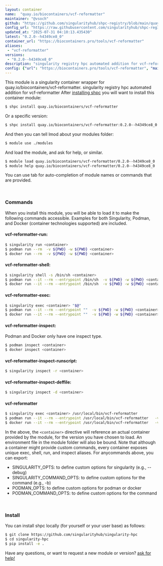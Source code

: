 ```yaml
---
layout: container
name:  "quay.io/biocontainers/vcf-reformatter"
maintainer: "@vsoch"
github: "https://github.com/singularityhub/shpc-registry/blob/main/quay.io/biocontainers/vcf-reformatter/container.yaml"
config_url: "https://raw.githubusercontent.com/singularityhub/shpc-registry/main/quay.io/biocontainers/vcf-reformatter/container.yaml"
updated_at: "2025-07-31 04:10:13.435430"
latest: "0.2.0--h4349ce8_0"
container_url: "https://biocontainers.pro/tools/vcf-reformatter"
aliases:
 - "vcf-reformatter"
versions:
 - "0.2.0--h4349ce8_0"
description: "singularity registry hpc automated addition for vcf-reformatter"
config: {"url": "https://biocontainers.pro/tools/vcf-reformatter", "maintainer": "@vsoch", "description": "singularity registry hpc automated addition for vcf-reformatter", "latest": {"0.2.0--h4349ce8_0": "sha256:49d7f8c78d6024b7483f7fed1f4e0ece8af8905fac64b606210854072f237783"}, "tags": {"0.2.0--h4349ce8_0": "sha256:49d7f8c78d6024b7483f7fed1f4e0ece8af8905fac64b606210854072f237783"}, "docker": "quay.io/biocontainers/vcf-reformatter", "aliases": {"vcf-reformatter": "/usr/local/bin/vcf-reformatter"}}
---
```


This module is a singularity container wrapper for quay.io/biocontainers/vcf-reformatter.
singularity registry hpc automated addition for vcf-reformatter
After [installing shpc](#install) you will want to install this container module:


```bash
$ shpc install quay.io/biocontainers/vcf-reformatter
```

Or a specific version:

```bash
$ shpc install quay.io/biocontainers/vcf-reformatter:0.2.0--h4349ce8_0
```

And then you can tell lmod about your modules folder:

```bash
$ module use ./modules
```

And load the module, and ask for help, or similar.

```bash
$ module load quay.io/biocontainers/vcf-reformatter/0.2.0--h4349ce8_0
$ module help quay.io/biocontainers/vcf-reformatter/0.2.0--h4349ce8_0
```

You can use tab for auto-completion of module names or commands that are provided.

<br>

### Commands

When you install this module, you will be able to load it to make the following commands accessible.
Examples for both Singularity, Podman, and Docker (container technologies supported) are included.

#### vcf-reformatter-run:

```bash
$ singularity run <container>
$ podman run --rm  -v ${PWD} -w ${PWD} <container>
$ docker run --rm  -v ${PWD} -w ${PWD} <container>
```

#### vcf-reformatter-shell:

```bash
$ singularity shell -s /bin/sh <container>
$ podman run --it --rm --entrypoint /bin/sh  -v ${PWD} -w ${PWD} <container>
$ docker run --it --rm --entrypoint /bin/sh  -v ${PWD} -w ${PWD} <container>
```

#### vcf-reformatter-exec:

```bash
$ singularity exec <container> "$@"
$ podman run --it --rm --entrypoint ""  -v ${PWD} -w ${PWD} <container> "$@"
$ docker run --it --rm --entrypoint ""  -v ${PWD} -w ${PWD} <container> "$@"
```

#### vcf-reformatter-inspect:

Podman and Docker only have one inspect type.

```bash
$ podman inspect <container>
$ docker inspect <container>
```

#### vcf-reformatter-inspect-runscript:

```bash
$ singularity inspect -r <container>
```

#### vcf-reformatter-inspect-deffile:

```bash
$ singularity inspect -d <container>
```


#### vcf-reformatter

```bash
$ singularity exec <container> /usr/local/bin/vcf-reformatter
$ podman run --it --rm --entrypoint /usr/local/bin/vcf-reformatter   -v ${PWD} -w ${PWD} <container> -c " $@"
$ docker run --it --rm --entrypoint /usr/local/bin/vcf-reformatter   -v ${PWD} -w ${PWD} <container> -c " $@"
```



In the above, the `<container>` directive will reference an actual container provided
by the module, for the version you have chosen to load. An environment file in the
module folder will also be bound. Note that although a container
might provide custom commands, every container exposes unique exec, shell, run, and
inspect aliases. For anycommands above, you can export:

 - SINGULARITY_OPTS: to define custom options for singularity (e.g., --debug)
 - SINGULARITY_COMMAND_OPTS: to define custom options for the command (e.g., -b)
 - PODMAN_OPTS: to define custom options for podman or docker
 - PODMAN_COMMAND_OPTS: to define custom options for the command

<br>

### Install

You can install shpc locally (for yourself or your user base) as follows:

```bash
$ git clone https://github.com/singularityhub/singularity-hpc
$ cd singularity-hpc
$ pip install -e .
```

Have any questions, or want to request a new module or version? [ask for help!](https://github.com/singularityhub/singularity-hpc/issues)